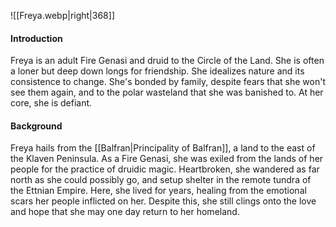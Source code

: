![[Freya.webp|right|368]]


#### Introduction
Freya is an adult Fire Genasi and druid to the Circle of the Land. She is often a loner but deep down longs for friendship. She idealizes nature and its consistence to change. She's bonded by family, despite fears that she won't see them again, and to the polar wasteland that she was banished to. At her core, she is defiant.

#### Background
Freya hails from the [[Balfran|Principality of Balfran]], a land to the east of the Klaven Peninsula. As a Fire Genasi, she was exiled from the lands of her people for the practice of druidic magic. Heartbroken, she wandered as far north as she could possibly go, and setup shelter in the remote tundra of the Ettnian Empire. Here, she lived for years, healing from the emotional scars her people inflicted on her. Despite this, she still clings onto the love and hope that she may one day return to her homeland.